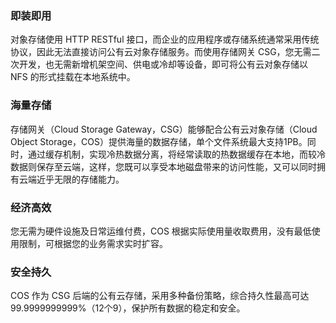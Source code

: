 ### 即装即用

对象存储使用 HTTP RESTful 接口，而企业的应用程序或存储系统通常采用传统协议，因此无法直接访问公有云对象存储服务。而使用存储网关 CSG，您无需二次开发，也无需新增机架空间、供电或冷却等设备，即可将公有云对象存储以 NFS 的形式挂载在本地系统中。

### 海量存储

存储网关（Cloud Storage Gateway，CSG）能够配合公有云对象存储（Cloud Object Storage，COS）提供海量的数据存储，单个文件系统最大支持1PB。同时，通过缓存机制，实现冷热数据分离，将经常读取的热数据缓存在本地，而较冷数据则保存至云端，这样，您既可以享受本地磁盘带来的访问性能，又可以同时拥有云端近乎无限的存储能力。

### 经济高效

您无需为硬件设施及日常运维付费，COS 根据实际使用量收取费用，没有最低使用限制，可根据您的业务需求实时扩容。

### 安全持久

COS 作为 CSG 后端的公有云存储，采用多种备份策略，综合持久性最高可达99.9999999999%（12个9），保护所有数据的稳定和安全。


